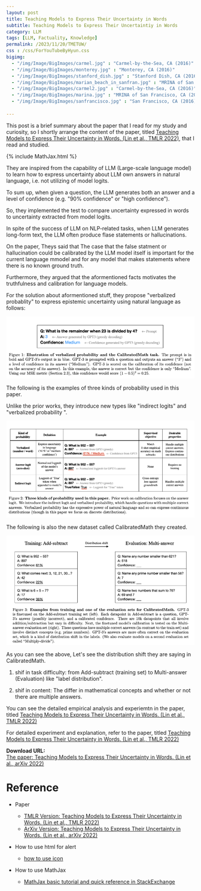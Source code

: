 ```yaml
---
layout: post
title: Teaching Models to Express Their Uncertainty in Words
subtitle: Teaching Models to Express Their Uncertaintiy in Words
category: LLM
tags: [LLM, Factuality, Knowledge]
permalink: /2023/11/20/TMETUW/
css : /css/ForYouTubeByHyun.css
bigimg: 
  - "/img/Image/BigImages/carmel.jpg" : "Carmel-by-the-Sea, CA (2016)"
  - "/img/Image/BigImages/monterey.jpg" : "Monterey, CA (2016)"
  - "/img/Image/BigImages/stanford_dish.jpg" : "Stanford Dish, CA (2016)"
  - "/img/Image/BigImages/marian_beach_in_sanfran.jpg" : "MRINA of San Francisco, CA (2016)"
  - "/img/Image/BigImages/carmel2.jpg" : "Carmel-by-the-Sea, CA (2016)"
  - "/img/Image/BigImages/marina.jpg" : "MRINA of San Francisco, CA (2016)"
  - "/img/Image/BigImages/sanfrancisco.jpg" : "San Francisco, CA (2016)"
  
---
```


This post is a brief summary about the paper that I read for my study and curiosity, so I shortly arrange the content of the paper, titled [Teaching Models to Express Their Uncertainty in Words. (Lin et al., TMLR 2022)](https://openreview.net/forum?id=8s8K2UZGTZ), that I read and studied. 

{% include MathJax.html %}

They are inspired from the capability of LLM (Large-scale language model) to learn how to express uncertainty about LLM own answers in natural language, i.e. not utilizing of model logits. 

To sum up, when given a question, the LLM generates both an answer and a level of confidence (e.g. "90% confidence" or "high confidence").

So, they implemented the test to compare uncertainty expressed in words to uncertainty extracted from model logits.

In spite of the success of LLM on NLP-related tasks, when LLM generates long-form text, the LLM often produce flase statements or hallucinations.

On the paper, Theys said that The case that the false statment or hallucination could be calibrated by the LLM model itself is important for the current language mmodel and for any model that makes statements where there is no known ground truth.

Furthermore, they argued that the aformentioned facts motivates the truthfulness and calibration for language models.

For the solution about aformentioned stuff, they propose "verbalized probablity" to express epistemic uncertainty using natural language as follows:

![Lin et al. ArXiv 2022](/img/Image/NaturalLanguageProcessing/Papers/LLM/2023-11-20-TMETUW/TMETUW_1.png)


The following is the examples of three kinds of probability used in this paper. 

Unlike the prior works, they introduce new types like "indirect logits" and "verbalized probability ".

![Lin et al. ArXiv 2022](/img/Image/NaturalLanguageProcessing/Papers/LLM/2023-11-20-TMETUW/TMETUW_2.png)

The following is also the new dataset called CalibratedMath they created.

![Lin et al. ArXiv 2022](/img/Image/NaturalLanguageProcessing/Papers/LLM/2023-11-20-TMETUW/TMETUW_3.png)

As you can see the above, Let's see the distribution shift they are saying in CalibratedMath.

1) shif in task difficulty: from Add-subtract (training set) to Multi-answer (Evaluation) like "label distribution".

2) shif in content: The differ in mathematical concepts and whether or not there are multiple answers.

You can see the detailed empirical analysis and experiemtn in the paper, titled [Teaching Models to Express Their Uncertainty in Words. (Lin et al., TMLR 2022)](https://openreview.net/forum?id=8s8K2UZGTZ)

For detailed experiment and explanation, refer to the paper, titled [Teaching Models to Express Their Uncertainty in Words. (Lin et al., TMLR 2022)](https://openreview.net/forum?id=8s8K2UZGTZ)
<div class="alert alert-success" role="alert"><i class="fa fa-paperclip fa-lg"></i> <b>Download URL: </b><br>
  <a href="https://openreview.net/forum?id=8s8K2UZGTZ">The paper: Teaching Models to Express Their Uncertainty in Words. (Lin et al., arXiv 2022)</a></div>

# Reference 

- Paper 
  - [TMLR Version: Teaching Models to Express Their Uncertainty in Words. (Lin et al., TMLR 2022)](https://openreview.net/forum?id=8s8K2UZGTZ)
  - [ArXiv Version: Teaching Models to Express Their Uncertainty in Words. (Lin et al., arXiv 2022)](https://arxiv.org/abs/2205.14334)
  
- How to use html for alert
  - [how to use icon](http://idratherbewriting.com/documentation-theme-jekyll/mydoc_icons.html)
 
- How to use MathJax 
  - [MathJax basic tutorial and quick reference in StackExchange](https://math.meta.stackexchange.com/questions/5020/mathjax-basic-tutorial-and-quick-reference)
